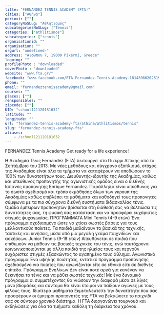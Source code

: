 ```yaml
---
title: "FERNANDEZ TENNIS ACADEMY (FTA)"
cities: ["Αθήνα"]
perioxi: [""]
categoryNoSLug: "Αθλητισμός"
subcategoriesNoSLug: ["Tennis"]
categories: ["athlitismos"]
subcategories: ["tennis"]
organisationid: ""
organisation: ""
orgurl: "undefined-"
address: "Αισώπου 7, 19009 Pikérmi, Greece"
logoimg: ""
profilePhoto : "downloaded"
coverPhoto : "downloaded"
website: "www.fta.gr/"
facebook: "www.facebook.com/FTA-Fernandez-Tennis-Academy-181489862025190/"
phone: ""
email: "fernandeztennisacademy@gmail.com"
courses: ""
places: [""]
rensponsibles: ""
zipcode: [""]
UID: "school121120181632"
latitude: ""
longitude: ""
url: "fernandez-tennis-academy-fta/athina/athlitismos/tennis"
slug: "fernandez-tennis-academy-fta"
aliases:
    - /school121120181632
---
```



FERNANDEZ Tennis Academy Get ready for a life experience!

Η Ακαδημία Τένις Fernandez (FTA) λειτουργεί στο Πικέρμι Αττικής από το Σεπτέμβριο του 2013. Με νέες μεθόδους και σύγχρονο εξοπλισμό, στόχος της Ακαδημίας είναι όλα τα τμήματα να καταφέρουν να αποδώσουν το 100% των δυνατοτήτων τους. Διευθυντής-ιδρυτής της Ακαδημίας, καθώς και υπεύθυνος προπονητής της αγωνιστικής ομάδας είναι ο διεθνής Ισπανός προπονητής Εnrique Fernandez. Παράλληλα είναι υπεύθυνος για το σωστό σχεδιασμό και τρόπο εκμάθησης όλων των γκρουπ της Aκαδημίας καθώς επιβλέπει τα μαθήματα και καθοδηγεί τους προπονητές σύμφωνα με τα πιο σύγχρονα διεθνή συστήματα διδασκαλίας τένις. Ομάδα έμπειρων προπονητών βρίσκεται στη διάθεσή σας να βελτιώσει τις δυνατότητες σας, τη φυσική σας κατάσταση και να προσφέρει ευχάριστες στιγμές ψυχαγωγίας. ΠΡΟΓΡΑΜΜΑΤΑ Μini Tennis (4-9 ετών) Ένα πρόγραμμα σχεδιασμένο ώστε να χτίσει σωστές βάσεις για τους μελλοντικούς παίκτες. Τα παιδιά μαθαίνουν τα βασικά της τεχνικής, τακτικές και κινήσεις, μέσα από μία μεγάλη γκάμα παιχνιδιών και ασκήσεων. Junior Tennis (9-18 ετών) Απευθύνεται σε παιδιά που επιθυμούν να μάθουν τις βασικές τεχνικές του τένις, ενώ ταυτόχρονα κοινωνικοποιούνται με άλλα παιδιά της ηλικίας τους και περνούν ευχάριστες στιγμές εξασκώντας το αγαπημένο τους άθλημα. Αγωνιστικό πρόγραμμα Ένα υψηλής ποιότητας, εντατικό πρόγραμμα προπόνησης σχεδιασμένο για παίκτες που αγωνίζονται είτε σε εθνικό είτε σε διεθνές επίπεδο. Πρόγραμμα Ενηλίκων Δεν είναι ποτέ αργά για κανέναν να ξεκινήσει το τένις και να μάθει σωστές τεχνικές! Με ένα δυναμικό πρόγραμμα οι συμμετέχοντες θα νιώσουν την διαφορά μέσα σε λίγες μόνο βδομάδες και σύντομα θα είναι έτοιμοι να παίξουν αγώνες με τους φίλους τους. Ιδιαίτερα μαθήματα Εκμεταλευτείτε την δυνατότητα που σας προσφέρουν οι έμπειροι προπονητές της FTA να βελτιώσετε το παιχνίδι σας σε σύντομο χρονικό διάστημα. Η FTA διοργανώνει τουρνουά και εκδηλώσεις για όλα τα τμήματα καθόλη τη διάρκεια του χρόνου.